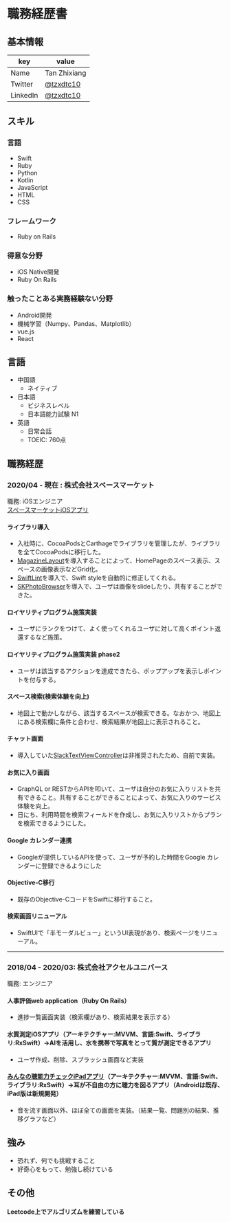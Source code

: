# 職務経歴書

## 基本情報

|key|value|
|---|-----|
|Name|Tan Zhixiang|
|Twitter|[@tzxdtc10](https://twitter.com/tzxdtc10)|
|LinkedIn|[@tzxdtc10](https://www.linkedin.com/in/zhixiang-tan-0a9a8315b/)|

## スキル
### 言語
- Swift
- Ruby
- Python
- Kotlin
- JavaScript
- HTML
- CSS

### フレームワーク
- Ruby on Rails

### 得意な分野
- iOS Native開発
- Ruby On Rails

### 触ったことある実務経験ない分野
- Android開発
- 機械学習（Numpy、Pandas、Matplotlib）
- vue.js
- React

## 言語
- 中国語
  - ネイティブ
- 日本語
  - ビジネスレベル
  - 日本語能力試験 N1
- 英語
  - 日常会話
  - TOEIC: 760点

## 職務経歴

### 2020/04 - 現在 : 株式会社スペースマーケット

職務: iOSエンジニア\
[スペースマーケットiOSアプリ](https://apps.apple.com/jp/app/spacemarket-%E3%82%B9%E3%83%9A%E3%83%BC%E3%82%B9%E3%83%9E%E3%83%BC%E3%82%B1%E3%83%83%E3%83%88/id973447544)


#### ライブラリ導入
- 入社時に、CocoaPodsとCarthageでライブラリを管理したが、ライブラリを全てCocoaPodsに移行した。
- [MagazineLayout](https://github.com/airbnb/MagazineLayout)を導入することによって、HomePageのスペース表示、スペースの画像表示などGrid化。
- [SwiftLint](https://github.com/realm/SwiftLint)を導入で、Swift styleを自動的に修正してくれる。
- [SKPhotoBrowser](https://github.com/suzuki-0000/SKPhotoBrowser)を導入で、ユーザは画像をslideしたり、共有することができた。

#### ロイヤリティプログラム施策実装
- ユーザにランクをつけて、よく使ってくれるユーザに対して高くポイント返還するなど施策。

#### ロイヤリティプログラム施策実装 phase2
- ユーザは該当するアクションを達成できたら、ポップアップを表示しポイントを付与する。

#### スペース検索(検索体験を向上)
- 地図上で動かしながら、該当するスペースが検索できる。なおかつ、地図上にある検索欄に条件と合わせ、検索結果が地図上に表示されること。

#### チャット画面
- 導入していた[SlackTextViewController](https://github.com/slackhq/SlackTextViewController)は非推奨されたため、自前で実装。

#### お気に入り画面
- GraphQL or RESTからAPIを叩いて、ユーザは自分のお気に入りリストを共有できること。共有することができることによって、お気に入りのサービス体験を向上。
- 日にち、利用時間を検索フィールドを作成し、お気に入りリストからプランを検索できるようにした。

#### Google カレンダー連携
- Googleが提供しているAPIを使って、ユーザが予約した時間をGoogle カレンダーに登録できるようにした

#### Objective-C移行
- 既存のObjective-CコードをSwiftに移行すること。

#### 検索画面リニューアル
- SwiftUIで「半モーダルビュー」というUI表現があり、検索ページをリニューアル。

------

### 2018/04 - 2020/03: 株式会社アクセルユニバース 

職務: エンジニア

#### 人事評価web application（Ruby On Rails）
- 進捗一覧画面実装（検索欄があり、検索結果を表示する）

#### 水質測定iOSアプリ（アーキテクチャー:MVVM、言語:Swift、ライブラリ:RxSwift）→AIを活用し、水を携帯で写真をとって質が測定できるアプリ
- ユーザ作成、削除、スプラッシュ画面など実装

#### [みんなの聴能力チェックiPadアプリ](https://u-s-d.co.jp/mimicare/)（アーキテクチャー:MVVM、言語:Swift、ライブラリ:RxSwift）→耳が不自由の方に聴力を図るアプリ（Androidは既存、iPad版は新規開発）
- 音を流す画面以外、ほぼ全ての画面を実装。（結果一覧、問題別の結果、推移グラフなど）


## 強み
- 恐れず、何でも挑戦すること
- 好奇心をもって、勉強し続けている

## その他
#### Leetcode上でアルゴリズムを練習している

